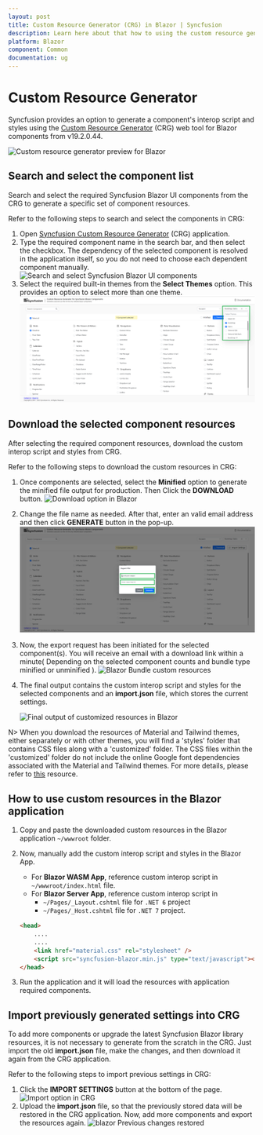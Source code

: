 ```yaml
---
layout: post
title: Custom Resource Generator (CRG) in Blazor | Syncfusion
description: Learn here about that how to using the custom resource generator in the Syncfusion Blazor Components
platform: Blazor
component: Common
documentation: ug
---
```


# Custom Resource Generator

Syncfusion provides an option to generate a component's interop script and styles using the [Custom Resource Generator](https://blazor.syncfusion.com/crg/) (CRG) web tool for Blazor components from v19.2.0.44.

![Custom resource generator preview for Blazor](images/custom-resource-generator-preview.png)

## Search and select the component list

Search and select the required Syncfusion Blazor UI components from the CRG to generate a specific set of component resources.

Refer to the following steps to search and select the components in CRG:

1. Open [Syncfusion Custom Resource Generator](https://blazor.syncfusion.com/crg/) (CRG) application.
2. Type the required component name in the search bar, and then select the checkbox. The dependency of the selected component is resolved in the application itself, so you do not need to choose each dependent component manually.
![Search and select Syncfusion Blazor UI components](images/search-non-injectable.png)
3. Select the required built-in themes from the **Select Themes** option. This provides an option to select more than one theme.
![Select the built-in themes in Blazor](images/select-inbuilt-themes.png)

## Download the selected component resources

After selecting the required component resources, download the custom interop script and styles from CRG.

Refer to the following steps to download the custom resources in CRG:

1. Once components are selected, select the **Minified** option to generate the minified file output for production. Then Click the **DOWNLOAD** button.
![Download option in Blazor](images/download-option.png)
2. Change the file name as needed. After that, enter an valid email address and then click **GENERATE** button in the pop-up.
![Export popup for generation custom resources](images/export-popup.png)
3. Now, the export request has been initiated for the selected component(s). You will receive an email with a download link within a minute( Depending on the selected component counts and bundle type minified or unminified ).
![Blazor Bundle custom resources](images/mail-with-download-link.png)
4. The final output contains the custom interop script and styles for the selected components and an **import.json** file, which stores the current settings.

   ![Final output of customized resources in Blazor](images/customized-resources.png)

N> When you download the resources of Material and Tailwind themes, either separately or with other themes, you will find a 'styles' folder that contains CSS files along with a 'customized' folder. The CSS files within the 'customized' folder do not include the online Google font dependencies associated with the Material and Tailwind themes. For more details, please refer to [this](https://blazor.syncfusion.com/documentation/appearance/themes#render-syncfusion-components-in-offline-with-material-and-tailwind-themes) resource.

## How to use custom resources in the Blazor application

1. Copy and paste the downloaded custom resources in the Blazor application `~/wwwroot` folder.
2. Now, manually add the custom interop script and styles in the Blazor App.
    * For **Blazor WASM App**, reference custom interop script in `~/wwwroot/index.html` file.
    * For **Blazor Server App**, reference custom interop script in
        * `~/Pages/_Layout.cshtml` file for `.NET 6` project
        * `~/Pages/_Host.cshtml` file for `.NET 7` project.

    ```html
    <head>
        ....
        ....
        <link href="material.css" rel="stylesheet" />
        <script src="syncfusion-blazor.min.js" type="text/javascript"></script>
    </head>
    ```
3. Run the application and it will load the resources with application required components.

## Import previously generated settings into CRG

To add more components or upgrade the latest Syncfusion Blazor library resources, it is not necessary to generate from the scratch in the CRG. Just import the old **import.json** file, make the changes, and then download it again from the CRG application.

Refer to the following steps to import previous settings in CRG:

1. Click the **IMPORT SETTINGS** button at the bottom of the page.
![Import option in CRG](images/import-option.png)
2. Upload the **import.json** file, so that the previously stored data will be restored in the CRG application. Now, add more components and export the resources again.
![blazor Previous changes restored](images/previous-changes-restored.png)
